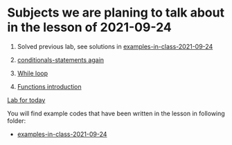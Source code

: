 # Subjects we are planing to talk about in the lesson of 2021-09-24

1. Solved previous lab, see solutions in  [examples-in-class-2021-09-24](examples-in-class-2021-09-24)


2. [conditionals-statements again](../course-content/conditionals-statements.md)

3. [While loop](../course-content/loop-statements-while.md)

4. [Functions introduction](../course-content/functions.md)


[Lab for today](Labs/Lab-2021-09-24.md)

You will find example codes that have been written in the lesson in following folder:
 - [examples-in-class-2021-09-24](examples-in-class-2021-09-24)

